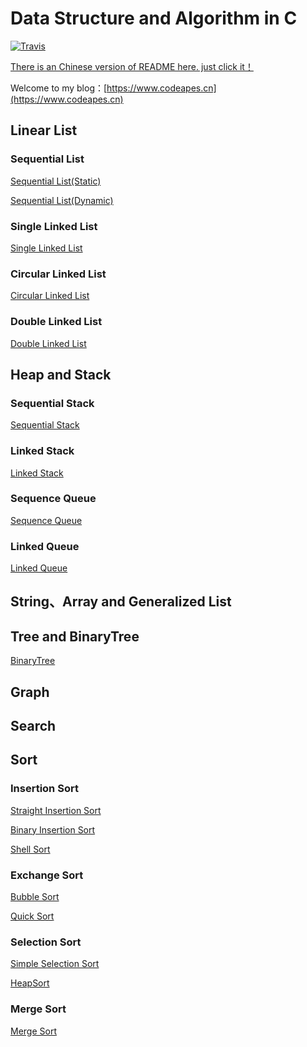 # Data Structure and Algorithm in C

[![Travis](https://img.shields.io/badge/language-C-red.svg)](https://developer.apple.com/.md)


[There is an Chinese version of README here. just click it！](https://github.com/Codeapes666/DataStructureAndAlgorithm/blob/master/README.md)


Welcome to my blog：[https://www.codeapes.cn](https://www.codeapes.cn)

## Linear List

### Sequential List

[Sequential List(Static)](https://github.com/Codeapes666/DataStructureAndAlgorithm/blob/master/SeqListStatic.h)

[Sequential List(Dynamic)](https://github.com/Codeapes666/DataStructureAndAlgorithm/blob/master/SeqListDynamic.h)

### Single Linked List

[Single Linked List](https://github.com/Codeapes666/DataStructureAndAlgorithm/blob/master/SinglyLinkedList.h)

### Circular Linked List

[Circular Linked List](https://github.com/Codeapes666/DataStructureAndAlgorithm/blob/master/CircularLinkedList.h)

### Double Linked List

[Double Linked List](https://github.com/Codeapes666/DataStructureAndAlgorithm/blob/master/DoubleLinkedList.h)

## Heap and Stack

### Sequential Stack

[Sequential Stack](https://github.com/Codeapes666/DataStructureAndAlgorithm/blob/master/SequenceStack.h)

### Linked Stack

[Linked Stack](https://github.com/Codeapes666/DataStructureAndAlgorithm/blob/master/LinkedStack.h)

### Sequence Queue

[Sequence Queue](https://github.com/Codeapes666/DataStructureAndAlgorithm/blob/master/SequenceQueue.h)

### Linked Queue

[Linked Queue](https://github.com/Codeapes666/DataStructureAndAlgorithm/blob/master/LinkedQueue.h)

## String、Array and Generalized List

## Tree and BinaryTree

[BinaryTree](https://github.com/Codeapes666/DataStructureAndAlgorithm/blob/master/BinaryTree.h)

## Graph

## Search

## Sort

### Insertion Sort

[Straight Insertion Sort](https://github.com/Codeapes666/DataStructureAndAlgorithm/blob/master/StraightInsertionSort.h)

[Binary Insertion Sort](https://github.com/Codeapes666/DataStructureAndAlgorithm/blob/master/BinaryInsertionSort.h)

[Shell Sort](https://github.com/Codeapes666/DataStructureAndAlgorithm/blob/master/ShellSort.h)

### Exchange Sort

[Bubble Sort](https://github.com/Codeapes666/DataStructureAndAlgorithm/blob/master/BubbleSort.h)

[Quick Sort](https://github.com/Codeapes666/DataStructureAndAlgorithm/blob/master/QuickSort.h)

### Selection Sort

[Simple Selection Sort](https://github.com/Codeapes666/DataStructureAndAlgorithm/blob/master/SimpleSelectionSort.h)

[HeapSort](https://github.com/Codeapes666/DataStructureAndAlgorithm/blob/master/HeapSort.h)

### Merge Sort

[Merge Sort](https://github.com/Codeapes666/DataStructureAndAlgorithm/blob/master/MergeSort.h)

